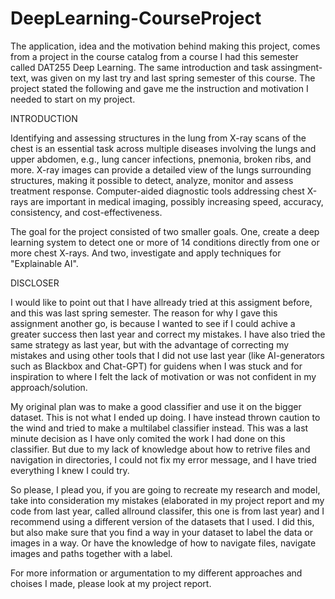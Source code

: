 # DeepLearning-CourseProject

The application, idea and the motivation behind making this project, comes from a project in the course catalog from a course I had this semester called DAT255 Deep Learning. The same introduction and task assingment-text, was given on my last try and last spring semester of this course. The project stated the following and gave me the instruction and motivation I needed to start on my project.

INTRODUCTION

Identifying and assessing structures in the lung from X-ray scans of the chest is an essential task across multiple diseases involving the lungs and upper abdomen, e.g., lung cancer infections, pnemonia, broken ribs, and more. X-ray images can provide a detailed view of the lungs surrounding structures, making it possible to detect, analyze, monitor and assess treatment response. Computer-aided diagnostic tools addressing chest X-rays are important in medical imaging, possibly increasing speed, accuracy, consistency, and cost-effectiveness.

The goal for the project consisted of two smaller goals. One, create a deep learning system to detect one or more of 14 conditions directly from one or more chest X-rays. And two, investigate and apply techniques for "Explainable AI".

DISCLOSER

I would like to point out that I have allready tried at this assigment before, and this was last spring semester. The reason for why I gave this assignment another go, is because I wanted to see if I could achive a greater success then last year and correct my mistakes. I have also tried the same strategy as last year, but with the advantage of correcting my mistakes and using other tools that I did not use last year (like AI-generators such as Blackbox and Chat-GPT) for guidens when I was stuck and for inspiration to where I felt the lack of motivation or was not confident in my approach/solution. 

My original plan was to make a good classifier and use it on the bigger dataset. This is not what I ended up doing. I have instead thrown caution to the wind and tried to make a multilabel classifier instead. This was a last minute decision as I have only comited the work I had done on this classifier. But due to my lack of knowledge about how to retrive files and navigation in directories, I could not fix my error message, and I have tried everything I knew I could try. 

So please, I plead you, if you are going to recreate my research and model, take into consideration my mistakes (elaborated in my project report and my code from last year, called allround classifer, this one is from last year) and I recommend using a different version of the datasets that I used. I did this, but also make sure that you find a way in your dataset to label the data or images in a way. Or have the knowledge of how to navigate files, navigate images and paths together with a label.

For more information or argumentation to my different approaches and choises I made, please look at my project report.

